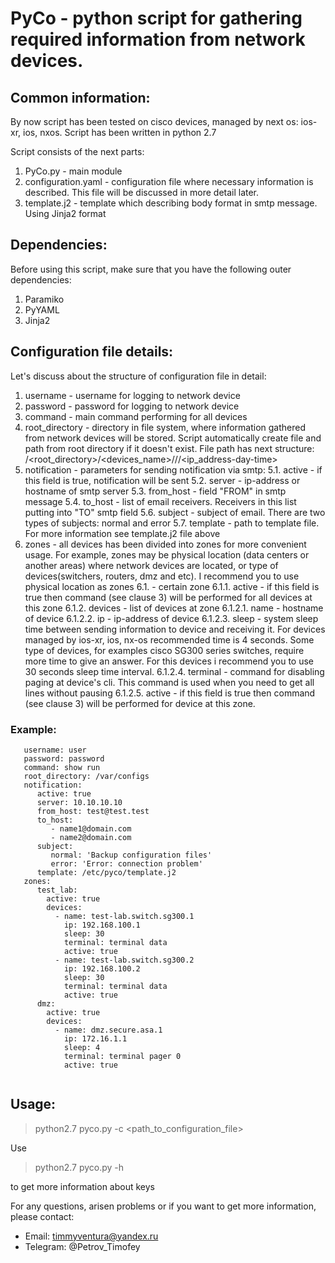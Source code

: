 # PyCo - python script for gathering required information from network devices. 


## Common information:

By now script has been tested on cisco devices, managed by next os: ios-xr, ios, nxos. Script has been written in python 2.7

Script consists of the next parts:

  1) PyCo.py - main module
  2) configuration.yaml - configuration file where necessary information is described. This file will be discussed in more detail later.
  3) template.j2 - template which describing body format in smtp message. Using Jinja2 format


## Dependencies:  
  
Before using this script, make sure that you have the following outer dependencies:

  1) Paramiko
  2) PyYAML
  3) Jinja2
  
  
## Configuration file details:
  
Let's discuss about the structure of configuration file in detail:

  1. username - username for logging to network device
  2. password - password for logging to network device
  3. command  - main command performing for all devices
  4. root_directory - directory in file system, where information gathered from network devices will be stored. Script automatically create file and path from root directory if it doesn't exist. File path has next structure: /<root_directory>/<devices_name>/<year>/<month>/<ip_address-day-time>
  5. notification - parameters for sending notification via smtp:
   5.1. active - if this field is true, notification will be sent
   5.2. server - ip-address or hostname of smtp server
   5.3. from_host - field "FROM" in smtp message
   5.4. to_host - list of email receivers. Receivers in this list putting into "TO" smtp field
   5.6. subject - subject of email. There are two types of subjects: normal and error
   5.7. template - path to template file. For more information see template.j2 file above
  6. zones - all devices has been divided into zones for more convenient usage. For example, zones may be physical location (data centers or another areas) where network devices are located, or type of devices(switchers, routers, dmz and etc). I recommend you to use physical location as zones
   6.1. <zone name> - certain zone
    6.1.1. active - if this field is true then command (see clause 3) will be performed for all devices at this zone
    6.1.2. devices - list of devices at zone
      6.1.2.1. name - hostname of device
      6.1.2.2. ip - ip-address of device
      6.1.2.3. sleep - system sleep time between sending information to device and receiving it. For devices managed by ios-xr, ios, nx-os recommended time is 4 seconds. Some type of devices, for examples cisco SG300 series switches, require more time to give an answer. For this devices i recommend you to use 30 seconds sleep time interval.
      6.1.2.4. terminal - command for disabling paging at device's cli. This command is used when you need to get all lines without pausing
      6.1.2.5. active - if this field is true then command (see clause 3) will be performed for device at this zone.
	  
### Example:
``` 
   username: user
   password: password
   command: show run
   root_directory: /var/configs
   notification:
      active: true
      server: 10.10.10.10
      from_host: test@test.test
      to_host:
         - name1@domain.com
         - name2@domain.com
      subject: 
         normal: 'Backup configuration files'
         error: 'Error: connection problem'
      template: /etc/pyco/template.j2      
   zones: 
      test_lab:
        active: true
        devices:
          - name: test-lab.switch.sg300.1
            ip: 192.168.100.1
            sleep: 30
            terminal: terminal data
            active: true
          - name: test-lab.switch.sg300.2
            ip: 192.168.100.2
            sleep: 30
            terminal: terminal data
            active: true
      dmz:
        active: true
        devices:
          - name: dmz.secure.asa.1
            ip: 172.16.1.1
            sleep: 4
            terminal: terminal pager 0
            active: true   
	  
```

## Usage:

> python2.7 pyco.py -c <path_to_configuration_file>

Use 

> python2.7 pyco.py -h 

to get more information about keys


For any questions, arisen problems or if you want to get more information, please contact:

* Email: timmyventura@yandex.ru
* Telegram: @Petrov_Timofey 
